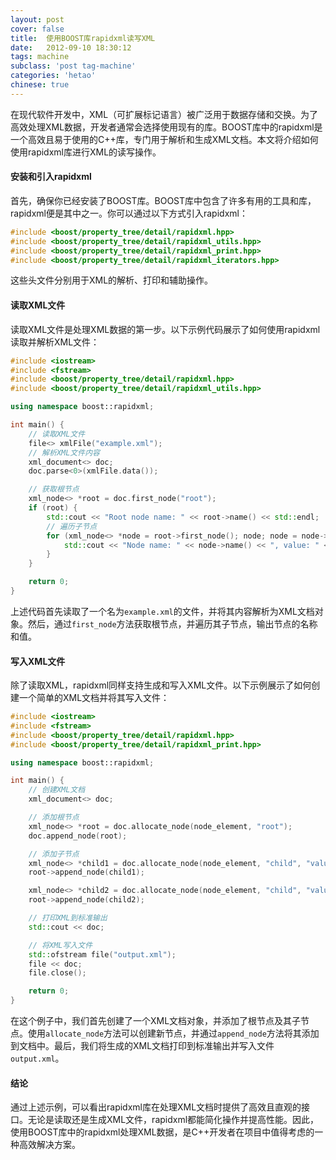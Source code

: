 ```yaml
---
layout: post
cover: false
title:  使用BOOST库rapidxml读写XML
date:   2012-09-10 18:30:12
tags: machine
subclass: 'post tag-machine'
categories: 'hetao'
chinese: true
---
```


在现代软件开发中，XML（可扩展标记语言）被广泛用于数据存储和交换。为了高效处理XML数据，开发者通常会选择使用现有的库。BOOST库中的rapidxml是一个高效且易于使用的C++库，专门用于解析和生成XML文档。本文将介绍如何使用rapidxml库进行XML的读写操作。

#### 安装和引入rapidxml

首先，确保你已经安装了BOOST库。BOOST库中包含了许多有用的工具和库，rapidxml便是其中之一。你可以通过以下方式引入rapidxml：

```cpp
#include <boost/property_tree/detail/rapidxml.hpp>
#include <boost/property_tree/detail/rapidxml_utils.hpp>
#include <boost/property_tree/detail/rapidxml_print.hpp>
#include <boost/property_tree/detail/rapidxml_iterators.hpp>
```

这些头文件分别用于XML的解析、打印和辅助操作。

#### 读取XML文件

读取XML文件是处理XML数据的第一步。以下示例代码展示了如何使用rapidxml读取并解析XML文件：

```cpp
#include <iostream>
#include <fstream>
#include <boost/property_tree/detail/rapidxml.hpp>
#include <boost/property_tree/detail/rapidxml_utils.hpp>

using namespace boost::rapidxml;

int main() {
    // 读取XML文件
    file<> xmlFile("example.xml");
    // 解析XML文件内容
    xml_document<> doc;
    doc.parse<0>(xmlFile.data());

    // 获取根节点
    xml_node<> *root = doc.first_node("root");
    if (root) {
        std::cout << "Root node name: " << root->name() << std::endl;
        // 遍历子节点
        for (xml_node<> *node = root->first_node(); node; node = node->next_sibling()) {
            std::cout << "Node name: " << node->name() << ", value: " << node->value() << std::endl;
        }
    }

    return 0;
}
```

上述代码首先读取了一个名为`example.xml`的文件，并将其内容解析为XML文档对象。然后，通过`first_node`方法获取根节点，并遍历其子节点，输出节点的名称和值。

#### 写入XML文件

除了读取XML，rapidxml同样支持生成和写入XML文件。以下示例展示了如何创建一个简单的XML文档并将其写入文件：

```cpp
#include <iostream>
#include <fstream>
#include <boost/property_tree/detail/rapidxml.hpp>
#include <boost/property_tree/detail/rapidxml_print.hpp>

using namespace boost::rapidxml;

int main() {
    // 创建XML文档
    xml_document<> doc;

    // 添加根节点
    xml_node<> *root = doc.allocate_node(node_element, "root");
    doc.append_node(root);

    // 添加子节点
    xml_node<> *child1 = doc.allocate_node(node_element, "child", "value1");
    root->append_node(child1);

    xml_node<> *child2 = doc.allocate_node(node_element, "child", "value2");
    root->append_node(child2);

    // 打印XML到标准输出
    std::cout << doc;

    // 将XML写入文件
    std::ofstream file("output.xml");
    file << doc;
    file.close();

    return 0;
}
```

在这个例子中，我们首先创建了一个XML文档对象，并添加了根节点及其子节点。使用`allocate_node`方法可以创建新节点，并通过`append_node`方法将其添加到文档中。最后，我们将生成的XML文档打印到标准输出并写入文件`output.xml`。

#### 结论

通过上述示例，可以看出rapidxml库在处理XML文档时提供了高效且直观的接口。无论是读取还是生成XML文件，rapidxml都能简化操作并提高性能。因此，使用BOOST库中的rapidxml处理XML数据，是C++开发者在项目中值得考虑的一种高效解决方案。